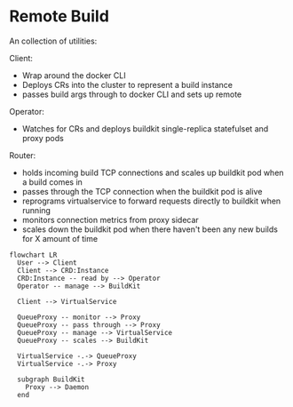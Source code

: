 # Remote Build

An collection of utilities:

Client:
- Wrap around the docker CLI
- Deploys CRs into the cluster to represent a build instance
- passes build args through to docker CLI and sets up remote

Operator:
- Watches for CRs and deploys buildkit single-replica statefulset and proxy pods

Router:
- holds incoming build TCP connections and scales up buildkit pod when a build comes in
- passes through the TCP connection when the buildkit pod is alive
- reprograms virtualservice to forward requests directly to buildkit when running
- monitors connection metrics from proxy sidecar
- scales down the buildkit pod when there haven't been any new builds for X amount of time

```mermaid
flowchart LR
  User --> Client
  Client --> CRD:Instance
  CRD:Instance -- read by --> Operator 
  Operator -- manage --> BuildKit
  
  Client --> VirtualService

  QueueProxy -- monitor --> Proxy
  QueueProxy -- pass through --> Proxy
  QueueProxy -- manage --> VirtualService
  QueueProxy -- scales --> BuildKit

  VirtualService -.-> QueueProxy
  VirtualService -.-> Proxy

  subgraph BuildKit
    Proxy --> Daemon
  end
```
